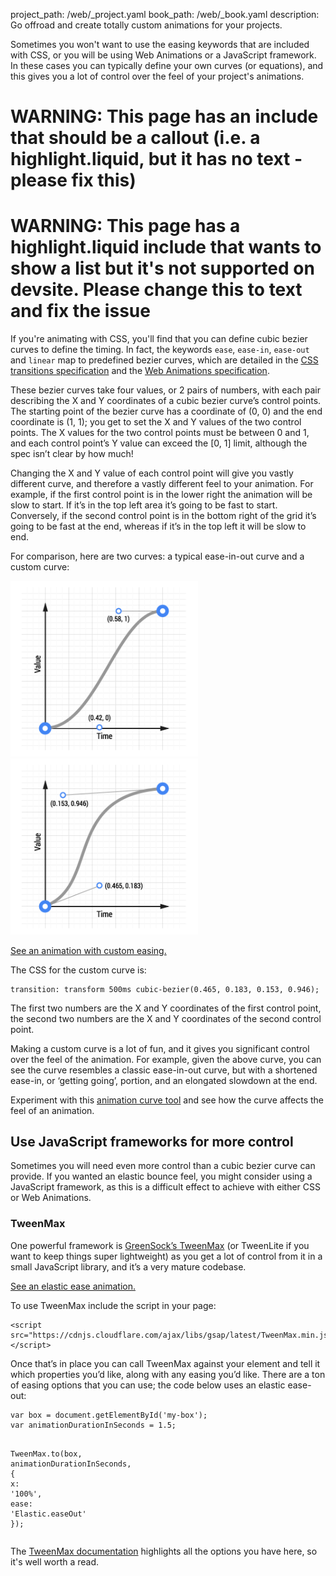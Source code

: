project_path: /web/_project.yaml
book_path: /web/_book.yaml
description: Go offroad and create totally custom animations for your projects.

<p class="intro">
  Sometimes you won't want to use the easing keywords that are included with CSS, or you will be using Web Animations or a JavaScript framework. In these cases you can typically define your own curves (or equations), and this gives you a lot of control over the feel of your project's animations.
</p>

















# WARNING: This page has an include that should be a callout (i.e. a highlight.liquid, but it has no text - please fix this)



# WARNING: This page has a highlight.liquid include that wants to show a list but it's not supported on devsite. Please change this to text and fix the issue






If you're animating with CSS, you'll find that you can define cubic bezier curves to define the timing. In fact, the keywords `ease`, `ease-in`, `ease-out` and `linear` map to predefined bezier curves, which are detailed in the [CSS transitions specification](http://www.w3.org/TR/css3-transitions/) and the [Web Animations specification](https://w3c.github.io/web-animations/#scaling-using-a-cubic-bezier-curve).

These bezier curves take four values, or 2 pairs of numbers, with each pair describing the X and Y coordinates of a cubic bezier curve’s control points.  The starting point of the bezier curve has a coordinate of (0, 0) and the end coordinate is (1, 1); you get to set the X and Y values of the two control points. The X values for the two control points must be between 0 and 1, and each control point’s Y value can exceed the [0, 1] limit, although the spec isn’t clear by how much!

Changing the X and Y value of each control point will give you vastly different curve, and therefore a vastly different feel to your animation. For example, if the first control point is in the lower right the animation will be slow to start. If it’s in the top left area it’s going to be fast to start. Conversely, if the second control point is in the bottom right of the grid it’s going to be fast at the end, whereas if it’s in the top left it will be slow to end.

For comparison, here are two curves: a typical ease-in-out curve and a custom curve:

<img src="imgs/ease-in-out-markers.png" style="display: inline; max-width: 300px" alt="Ease-in-out animation curve." />
<img src="imgs/custom.png" style="display: inline; max-width: 300px" alt="Custom animation curve." />

<a href="/web/resources/samples/fundamentals/design-and-ui/animations/box-move-custom-curve.html">See an animation with custom easing.</a>

The CSS for the custom curve is:

<div class="highlight"><pre><code class="language-css" data-lang="css"><span class="nt">transition</span><span class="o">:</span> <span class="nt">transform</span> <span class="nt">500ms</span> <span class="nt">cubic-bezier</span><span class="o">(</span><span class="nt">0</span><span class="nc">.465</span><span class="o">,</span> <span class="nt">0</span><span class="nc">.183</span><span class="o">,</span> <span class="nt">0</span><span class="nc">.153</span><span class="o">,</span> <span class="nt">0</span><span class="nc">.946</span><span class="o">);</span></code></pre></div>

The first two numbers are the X and Y coordinates of the first control point, the second two numbers are the X and Y coordinates of the second control point.

Making a custom curve is a lot of fun, and it gives you significant control over the feel of the animation. For example, given the above curve, you can see the curve resembles a classic ease-in-out curve, but with a shortened ease-in, or ‘getting going’, portion, and an elongated slowdown at the end.

Experiment with this <a href="/web/resources/samples/fundamentals/design-and-ui/animations/curve-playground.html">animation curve tool</a> and see how the curve affects the feel of an animation.

## Use JavaScript frameworks for more control

Sometimes you will need even more control than a cubic bezier curve can provide. If you wanted an elastic bounce feel, you might consider using a JavaScript framework, as this is a difficult effect to achieve with either CSS or Web Animations.

### TweenMax

One powerful framework is [GreenSock’s TweenMax](https://github.com/greensock/GreenSock-JS/tree/master/src/minified) (or TweenLite if you want to keep things super lightweight) as you get a lot of control from it in a small JavaScript library, and it’s a very mature codebase.

<a href="/web/resources/samples/fundamentals/design-and-ui/animations/box-move-elastic.html">See an elastic ease animation.</a>

To use TweenMax include the script in your page:

<div class="highlight"><pre><code class="language-html" data-lang="html"><span class="nt">&lt;script </span><span class="na">src=</span><span class="s">&quot;https://cdnjs.cloudflare.com/ajax/libs/gsap/latest/TweenMax.min.js&quot;</span><span class="nt">&gt;&lt;/script&gt;</span></code></pre></div>

Once that’s in place you can call TweenMax against your element and tell it which properties you’d like, along with any easing you’d like. There are a ton of easing options that you can use; the code below uses an elastic ease-out:

<div class="highlight"><pre><code class="language-javascript" data-lang="javascript"><span class="kd">var</span> <span class="nx">box</span> <span class="o">=</span> <span class="nb">document</span><span class="p">.</span><span class="nx">getElementById</span><span class="p">(</span><span class="s1">&#39;my-box&#39;</span><span class="p">);</span>
<span class="kd">var</span> <span class="nx">animationDurationInSeconds</span> <span class="o">=</span> <span class="mf">1.5</span><span class="p">;</span>

<span class="nx">TweenMax</span><span class="p">.</span><span class="nx">to</span><span class="p">(</span><span class="nx">box</span><span class="p">,</span> <span class="nx">animationDurationInSeconds</span><span class="p">,</span> <span class="p">{</span>
  <span class="nx">x</span><span class="o">:</span> <span class="s1">&#39;100%&#39;</span><span class="p">,</span>
  <span class="nx">ease</span><span class="o">:</span> <span class="s1">&#39;Elastic.easeOut&#39;</span>
<span class="p">});</span></code></pre></div>

The [TweenMax documentation](https://greensock.com/docs/#/HTML5/GSAP/TweenMax/) highlights all the options you have here, so it's well worth a read.




